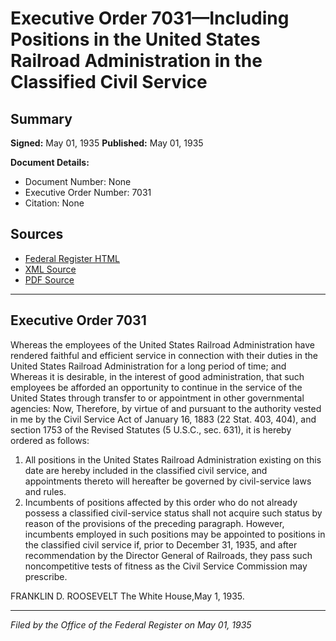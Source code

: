 # Executive Order 7031—Including Positions in the United States Railroad Administration in the Classified Civil Service

## Summary

**Signed:** May 01, 1935
**Published:** May 01, 1935

**Document Details:**
- Document Number: None
- Executive Order Number: 7031
- Citation: None

## Sources
- [Federal Register HTML](https://www.presidency.ucsb.edu/documents/executive-order-7031-including-positions-the-united-states-railroad-administration-the)
- [XML Source](None)
- [PDF Source](None)

---

## Executive Order 7031

Whereas the employees of the United States Railroad Administration have rendered faithful and efficient service in connection with their duties in the United States Railroad Administration for a long period of time; and
Whereas it is desirable, in the interest of good administration, that such employees be afforded an opportunity to continue in the service of the United States through transfer to or appointment in other governmental agencies:
Now, Therefore, by virtue of and pursuant to the authority vested in me by the Civil Service Act of January 16, 1883 (22 Stat. 403, 404), and section 1753 of the Revised Statutes (5 U.S.C., sec. 631), it is hereby ordered as follows:
1. All positions in the United States Railroad Administration existing on this date are hereby included in the classified civil service, and appointments thereto will hereafter be governed by civil-service laws and rules.
2. Incumbents of positions affected by this order who do not already possess a classified civil-service status shall not acquire such status by reason of the provisions of the preceding paragraph. However, incumbents employed in such positions may be appointed to positions in the classified civil service if, prior to December 31, 1935, and after recommendation by the Director General of Railroads, they pass such noncompetitive tests of fitness as the Civil Service Commission may prescribe.

FRANKLIN D. ROOSEVELT
The White House,May 1, 1935.

---

*Filed by the Office of the Federal Register on May 01, 1935*
